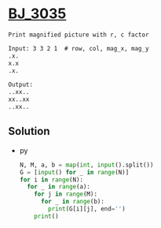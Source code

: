 # [BJ_3035](https://acmicpc.net/problem/3035)

```en
Print magnified picture with r, c factor
```

```txt
Input: 3 3 2 1  # row, col, mag_x, mag_y
.x.
x.x
.x.

Output:
..xx..
xx..xx
..xx..
```

## Solution

* py

  ```py
  N, M, a, b = map(int, input().split())
  G = [input() for _ in range(N)]
  for i in range(N):
    for _ in range(a):
      for j in range(M):
        for _ in range(b):
          print(G[i][j], end='')
      print()
  ```
